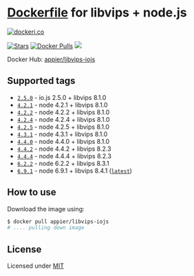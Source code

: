 # [Dockerfile](./Dockerfile) for libvips + node.js
[![dockeri.co](http://dockeri.co/image/appier/libvips-iojs)](https://registry.hub.docker.com/appier/libvips-iojs/)

[![ Stars](https://img.shields.io/docker/stars/appier/libvips-iojs.svg?maxAge=2592000)]()
[![Docker Pulls](https://img.shields.io/docker/pulls/appier/libvips-iojs.svg?maxAge=2592000)]()
[![](https://images.microbadger.com/badges/image/appier/libvips-iojs.svg)](https://microbadger.com/images/appier/libvips-iojs "Get your own image badge on microbadger.com")

Docker Hub: [appier/libvips-iojs](https://hub.docker.com/r/appier/libvips-iojs/)

## Supported tags

- [`2.5.0`](https://github.com/appier/dockerfile-libvips-iojs/tree/2.5.0) - io.js 2.5.0 + libvips 8.1.0
- [`4.2.1`](https://github.com/appier/dockerfile-libvips-iojs/tree/4.2.1) - node 4.2.1 + libvips 8.1.0
- [`4.2.2`](https://github.com/appier/dockerfile-libvips-iojs/tree/4.2.2) - node 4.2.2 + libvips 8.1.0
- [`4.2.4`](https://github.com/appier/dockerfile-libvips-iojs/tree/4.2.4) - node 4.2.4 + libvips 8.1.0
- [`4.2.5`](https://github.com/appier/dockerfile-libvips-iojs/tree/4.2.5) - node 4.2.5 + libvips 8.1.0
- [`4.3.1`](https://github.com/appier/dockerfile-libvips-iojs/tree/4.3.1) - node 4.3.1 + libvips 8.1.0
- [`4.4.0`](https://github.com/appier/dockerfile-libvips-iojs/tree/4.4.0) - node 4.4.0 + libvips 8.1.0
- [`4.4.2`](https://github.com/appier/dockerfile-libvips-iojs/tree/4.4.2) - node 4.4.2 + libvips 8.2.3
- [`4.4.4`](https://github.com/appier/dockerfile-libvips-iojs/tree/4.4.4) - node 4.4.4 + libvips 8.2.3
- [`6.2.2`](https://github.com/appier/dockerfile-libvips-iojs/tree/6.2.2_8.3.1) - node 6.2.2 + libvips 8.3.1
- [`6.9.1`](https://github.com/appier/dockerfile-libvips-iojs/tree/6.9.1_8.4.1) - node 6.9.1 + libvips 8.4.1 ([`latest`](https://github.com/appier/dockerfile-libvips-iojs/tree/master))

## How to use

Download the image using:

```bash
$ docker pull appier/libvips-iojs
# .... pulling down image
```

## License

Licensed under [MIT](http://opensource.org/licenses/mit-license.html)
